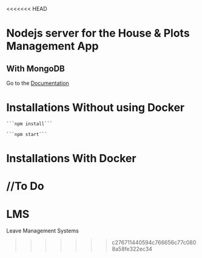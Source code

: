 <<<<<<< HEAD
#  Nodejs server for the House & Plots Management App
##  With MongoDB

Go to the [Documentation](server/api/v1/docs/)
     
#       Installations Without using Docker
    ```npm install```

    ```npm start```

#       Installations With Docker
  //To Do 
=======
# LMS
Leave Management Systems
>>>>>>> c276711440594c766656c77c0808a58fe322ec34
